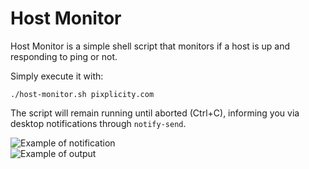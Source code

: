 # Host Monitor

Host Monitor is a simple shell script that monitors if a host is up and responding to ping or not.

Simply execute it with:

    ./host-monitor.sh pixplicity.com
    
The script will remain running until aborted (Ctrl+C), informing you via desktop notifications through `notify-send`.

![Example of notification](http://i.imgur.com/GixwghH.png)  
![Example of output](http://i.imgur.com/iizApWl.png)  
